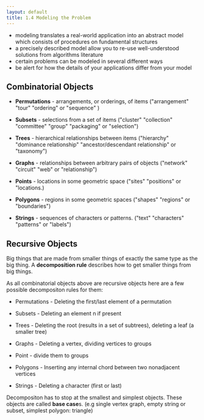 ```yaml
---
layout: default
title: 1.4 Modeling the Problem
---
```


* modeling translates a real-world application into an abstract model which consists of procedures on fundamental structures
* a precisely described model allow you to re-use well-understood solutions from algorithms literature
* certain problems can be modeled in several different ways
* be alert for how the details of your applications differ from your model

## Combinatorial Objects

* **Permutations** - arrangements, or orderings, of items ("arrangement" "tour" "ordering" or "sequence" )

* **Subsets** - selections from a set of items ("cluster" "collection" "committee" "group" "packaging" or "selection")

* **Trees** - hierarchical relationships between items ("hierarchy" "dominance relationship" "ancestor/descendant relationship" or "taxonomy")

* **Graphs** - relationships between arbitrary pairs of objects ("network" "circuit" "web" or "relationship")

* **Points** - locations in some geometric space ("sites" "positions" or "locations.)

* **Polygons** - regions in some geometric spaces ("shapes" "regions" or "boundaries")

* **Strings** - sequences of characters or patterns. ("text" "characters" "patterns" or "labels")

## Recursive Objects

Big things that are made from smaller things of exactly the same type as the big thing. A **decomposition rule** describes how to get smaller things from big things.

As all combinatorial objects above are recursive objects here are a few possible decompositon rules for them:

* Permutations - Deleting the first/last element of a permutation

* Subsets - Deleting an element n if present

* Trees - Deleting the root (results in a set of subtrees), deleting a leaf (a smaller tree)

* Graphs - Deleting a vertex, dividing vertices to groups

* Point - divide them to groups

* Polygons - Inserting any internal chord between two nonadjacent vertices

* Strings - Deleting a character (first or last)

Decompositon has to stop at the smallest and simplest objects. These objects are called **base case**s. (e.g single vertex graph, empty string or subset, simplest polygon: triangle)